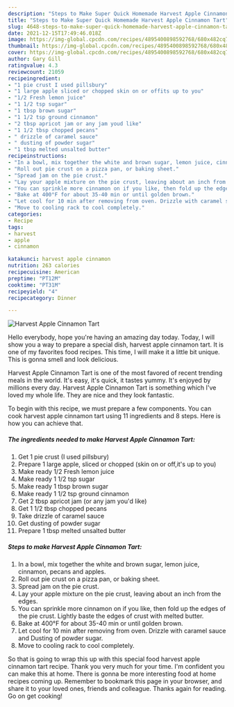 ```yaml
---
description: "Steps to Make Super Quick Homemade Harvest Apple Cinnamon Tart"
title: "Steps to Make Super Quick Homemade Harvest Apple Cinnamon Tart"
slug: 4648-steps-to-make-super-quick-homemade-harvest-apple-cinnamon-tart
date: 2021-12-15T17:49:46.018Z
image: https://img-global.cpcdn.com/recipes/4895400898592768/680x482cq70/harvest-apple-cinnamon-tart-recipe-main-photo.jpg
thumbnail: https://img-global.cpcdn.com/recipes/4895400898592768/680x482cq70/harvest-apple-cinnamon-tart-recipe-main-photo.jpg
cover: https://img-global.cpcdn.com/recipes/4895400898592768/680x482cq70/harvest-apple-cinnamon-tart-recipe-main-photo.jpg
author: Gary Gill
ratingvalue: 4.3
reviewcount: 21059
recipeingredient:
- "1 pie crust I used pillsbury"
- "1 large apple sliced or chopped skin on or offits up to you"
- "1/2 Fresh lemon juice"
- "1 1/2 tsp sugar"
- "1 tbsp brown sugar"
- "1 1/2 tsp ground cinnamon"
- "2 tbsp apricot jam or any jam youd like"
- "1 1/2 tbsp chopped pecans"
- " drizzle of caramel sauce"
- " dusting of powder sugar"
- "1 tbsp melted unsalted butter"
recipeinstructions:
- "In a bowl, mix together the white and brown sugar, lemon juice, cinnamon, pecans and apples."
- "Roll out pie crust on a pizza pan, or baking sheet."
- "Spread jam on the pie crust."
- "Lay your apple mixture on the pie crust, leaving about an inch from the edges."
- "You can sprinkle more cinnamon on if you like, then fold up the edges of the pie crust. Lightly baste the edges of crust with melted butter."
- "Bake at 400°F for about 35-40 min or until golden brown."
- "Let cool for 10 min after removing from oven. Drizzle with caramel sauce and Dusting of powder sugar."
- "Move to cooling rack to cool completely."
categories:
- Recipe
tags:
- harvest
- apple
- cinnamon

katakunci: harvest apple cinnamon 
nutrition: 263 calories
recipecuisine: American
preptime: "PT12M"
cooktime: "PT31M"
recipeyield: "4"
recipecategory: Dinner

---
```



![Harvest Apple Cinnamon Tart](https://img-global.cpcdn.com/recipes/4895400898592768/680x482cq70/harvest-apple-cinnamon-tart-recipe-main-photo.jpg)

Hello everybody, hope you're having an amazing day today. Today, I will show you a way to prepare a special dish, harvest apple cinnamon tart. It is one of my favorites food recipes. This time, I will make it a little bit unique. This is gonna smell and look delicious.



Harvest Apple Cinnamon Tart is one of the most favored of recent trending meals in the world. It's easy, it's quick, it tastes yummy. It's enjoyed by millions every day. Harvest Apple Cinnamon Tart is something which I've loved my whole life. They are nice and they look fantastic.


To begin with this recipe, we must prepare a few components. You can cook harvest apple cinnamon tart using 11 ingredients and 8 steps. Here is how you can achieve that.

<!--inarticleads1-->

##### The ingredients needed to make Harvest Apple Cinnamon Tart:

1. Get 1 pie crust (I used pillsbury)
1. Prepare 1 large apple, sliced or chopped (skin on or off,it&#39;s up to you)
1. Make ready 1/2 Fresh lemon juice
1. Make ready 1 1/2 tsp sugar
1. Make ready 1 tbsp brown sugar
1. Make ready 1 1/2 tsp ground cinnamon
1. Get 2 tbsp apricot jam (or any jam you&#39;d like)
1. Get 1 1/2 tbsp chopped pecans
1. Take  drizzle of caramel sauce
1. Get  dusting of powder sugar
1. Prepare 1 tbsp melted unsalted butter




<!--inarticleads2-->

##### Steps to make Harvest Apple Cinnamon Tart:

1. In a bowl, mix together the white and brown sugar, lemon juice, cinnamon, pecans and apples.
1. Roll out pie crust on a pizza pan, or baking sheet.
1. Spread jam on the pie crust.
1. Lay your apple mixture on the pie crust, leaving about an inch from the edges.
1. You can sprinkle more cinnamon on if you like, then fold up the edges of the pie crust. Lightly baste the edges of crust with melted butter.
1. Bake at 400°F for about 35-40 min or until golden brown.
1. Let cool for 10 min after removing from oven. Drizzle with caramel sauce and Dusting of powder sugar.
1. Move to cooling rack to cool completely.




So that is going to wrap this up with this special food harvest apple cinnamon tart recipe. Thank you very much for your time. I'm confident you can make this at home. There is gonna be more interesting food at home recipes coming up. Remember to bookmark this page in your browser, and share it to your loved ones, friends and colleague. Thanks again for reading. Go on get cooking!
